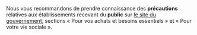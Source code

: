 Nous vous recommandons de prendre connaissance des **précautions** relatives aux établissements recevant du **public** sur [le site du gouvernement](https://www.gouvernement.fr/info-coronavirus#questions__reponses), sections « Pour vos achats et besoins essentiels » et  « Pour votre vie sociale ».
